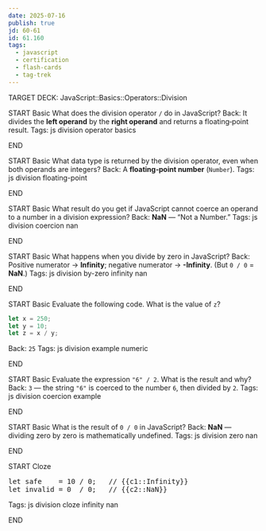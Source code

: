 ```yaml
---
date: 2025-07-16
publish: true
jd: 60-61
id: 61.160
tags:
  - javascript
  - certification
  - flash-cards
  - tag-trek
---
```


TARGET DECK: JavaScript::Basics::Operators::Division

START
Basic
What does the division operator `/` do in JavaScript?
Back: It divides the **left operand** by the **right operand** and returns a floating‑point result.
Tags: js division operator basics
<!--ID: 1752671519599-->
END

START
Basic
What data type is returned by the division operator, even when both operands are integers?
Back: A **floating‑point number** (`Number`).
Tags: js division floating-point
<!--ID: 1752671519600-->
END

START
Basic
What result do you get if JavaScript cannot coerce an operand to a number in a division expression?
Back: **NaN** — “Not a Number.”
Tags: js division coercion nan
<!--ID: 1752671519601-->
END

START
Basic
What happens when you divide by zero in JavaScript?
Back: Positive numerator → **Infinity**; negative numerator → **-Infinity**.  (But `0 / 0` = **NaN**.)
Tags: js division by-zero infinity nan
<!--ID: 1752671519603-->
END

START
Basic
Evaluate the following code. What is the value of `z`?
```javascript
let x = 250;
let y = 10;
let z = x / y;
```
Back: `25`
Tags: js division example numeric
<!--ID: 1752671519604-->
END

START
Basic
Evaluate the expression `"6" / 2`. What is the result and why?
Back: `3` — the string `"6"` is coerced to the number `6`, then divided by `2`.
Tags: js division coercion example
<!--ID: 1752671519605-->
END

START
Basic
What is the result of `0 / 0` in JavaScript?
Back: **NaN** — dividing zero by zero is mathematically undefined.
Tags: js division zero nan
<!--ID: 1752671519606-->
END

START
Cloze
<pre>
let safe    = 10 / 0;   // {{c1::Infinity}}
let invalid = 0  / 0;   // {{c2::NaN}}
</pre>
Tags: js division cloze infinity nan
<!--ID: 1752671519607-->
END
